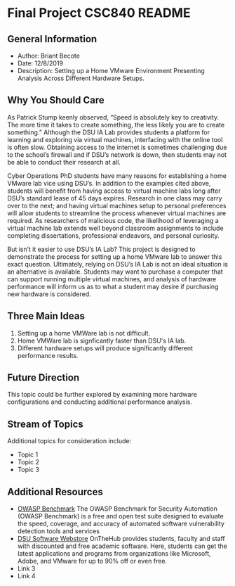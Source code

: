 # Final Project CSC840 README
  
## General Information  
- Author: Briant Becote  
- Date: 12/8/2019  
- Description: Setting up a Home VMware Environment Presenting Analysis Across Different Hardware Setups.  
  
## Why You Should Care
As Patrick Stump keenly observed, “Speed is absolutely key to creativity. The more time it takes to create something, the less likely you are to create something.”  Although the DSU IA Lab provides students a platform for learning and exploring via virtual machines, interfacing with the online tool is often slow.  Obtaining access to the internet is sometimes challenging due to the school’s firewall and if DSU’s network is down, then students may not be able to conduct their research at all.  
  
Cyber Operations PhD students have many reasons for establishing a home VMware lab vice using DSU’s.  In addition to the examples cited above, students will benefit from having access to virtual machine labs long after DSU’s standard lease of 45 days expires.  Research in one class may carry over to the next; and having virtual machines setup to personal preferences will allow students to streamline the process whenever virtual machines are required.  As researchers of malicious code, the likelihood of leveraging a virtual machine lab extends well beyond classroom assignments to include completing dissertations, professional endeavors, and personal curiosity.
  
But isn’t it easier to use DSU’s IA Lab?  This project is designed to demonstrate the process for setting up a home VMware lab to answer this exact question.  Ultimately, relying on DSU’s IA Lab is not an ideal situation is an alternative is available.  Students may want to purchase a computer that can support running multiple virtual machines, and analysis of hardware performance will inform us as to what a student may desire if purchasing new hardware is considered.
  
## Three Main Ideas
1. Setting up a home VMWare lab is not difficult.
1. Home VMWare lab is signficantly faster than DSU's IA lab.
2. Different hardware setups will produce significantly different performance results.

## Future Direction
This topic could be further explored by examining more hardware configurations and conducting additional performance analysis.  
## Stream of Topics
Additional topics for consideration include:

- Topic 1
- Topic 2
- Topic 3
## Additional Resources
- [OWASP Benchmark](https://www.owasp.org/index.php/Benchmark) The OWASP Benchmark for Security Automation (OWASP Benchmark) is a free and open test suite designed to evaluate the speed, coverage, and accuracy of automated software vulnerability detection tools and services
- [DSU Software Webstore](https://dsu.onthehub.com/) OnTheHub provides students, faculty and staff with discounted and free academic software.  Here, students can get the latest applications and programs from organizations like Microsoft, Adobe, and VMware for up to 90% off or even free. 
- Link 3
- Link 4

